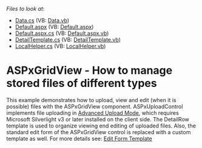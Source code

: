 <!-- default file list -->
*Files to look at*:

* [Data.cs](./CS/DevExpress.Upload/Data.cs) (VB: [Data.vb](./VB/DevExpress.Upload/Data.vb))
* [Default.aspx](./CS/DevExpress.Upload/Default.aspx) (VB: [Default.aspx](./VB/DevExpress.Upload/Default.aspx))
* [Default.aspx.cs](./CS/DevExpress.Upload/Default.aspx.cs) (VB: [Default.aspx.vb](./VB/DevExpress.Upload/Default.aspx.vb))
* [DetailTemplate.cs](./CS/DevExpress.Upload/DetailTemplate.cs) (VB: [DetailTemplate.vb](./VB/DevExpress.Upload/DetailTemplate.vb))
* [LocalHelper.cs](./CS/DevExpress.Upload/LocalHelper.cs) (VB: [LocalHelper.vb](./VB/DevExpress.Upload/LocalHelper.vb))
<!-- default file list end -->
# ASPxGridView - How to manage stored files of different types


<p>This example demonstrates how to upload, view and edit (when it is possible) files with the ASPxGridView component. ASPxUploadControl implements file uploading in <a href="http://documentation.devexpress.com/#AspNet/CustomDocument9886"><u>Advanced Upload Mode</u></a>, which requires Microsoft Silverlight v3 or later installed on the client side.  The DetailRow template is used to organize viewing end editing of uploaded files. Also, the standard edit form of the ASPxGridView control is replaced with a custom template as well. For more details see: <a href="http://demos.devexpress.com/ASPxGridViewDemos/GridEditing/EditFormTemplate.aspx"><u>Edit Form Template</u></a></p>

<br/>


